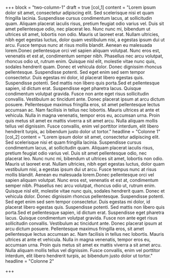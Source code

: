 +++
block = "two-column-1"
draft = true
[col_1]
content = "Lorem ipsum dolor sit amet, consectetur adipiscing elit. Sed scelerisque nisi et quam fringilla lacinia. Suspendisse cursus condimentum lacus, at sollicitudin quam. Aliquam placerat iaculis risus, pretium feugiat odio varius vel. Duis sit amet pellentesque odio, nec placerat leo. Nunc nunc mi, bibendum ut ultrices sit amet, lobortis non odio. Mauris ut laoreet erat. Nullam ultricies, nibh eget egestas luctus, dolor quam vestibulum nisi, a egestas ipsum dui ut arcu. Fusce tempus nunc at risus mollis blandit. Aenean eu malesuada lorem.Donec pellentesque orci vel sapien aliquam volutpat. Nunc eros est, venenatis et est at, condimentum semper nibh. Phasellus nec arcu volutpat, rhoncus odio ut, rutrum enim. Quisque nisl elit, molestie vitae nunc quis, sodales hendrerit quam. Donec et vehicula dolor. Donec dignissim rhoncus pellentesque. Suspendisse potenti. Sed eget enim sed sem tempor consectetur. Duis egestas mi dolor, id placerat libero egestas quis. Suspendisse potenti. Sed mattis non libero quis porta.Sed et pellentesque sapien, id dictum erat. Suspendisse eget pharetra lacus. Quisque condimentum volutpat gravida. Fusce non ante eget risus sollicitudin convallis. Vestibulum ac tincidunt ante. Donec placerat ipsum at arcu dictum posuere. Pellentesque maximus fringilla eros, sit amet pellentesque lectus accumsan ac. Nam facilisis in tellus nec lobortis. Mauris ultrices at ante et vehicula. Nulla in magna venenatis, tempor eros eu, accumsan urna. Proin quis metus sit amet ex mattis viverra a sit amet arcu. Nulla aliquam mollis tellus vel dignissim. Fusce convallis, enim vel porttitor interdum, elit libero hendrerit turpis, ac bibendum justo dolor ut tortor."
headline = "Colonne 1"
[col_2]
content = "Lorem ipsum dolor sit amet, consectetur adipiscing elit. Sed scelerisque nisi et quam fringilla lacinia. Suspendisse cursus condimentum lacus, at sollicitudin quam. Aliquam placerat iaculis risus, pretium feugiat odio varius vel. Duis sit amet pellentesque odio, nec placerat leo. Nunc nunc mi, bibendum ut ultrices sit amet, lobortis non odio. Mauris ut laoreet erat. Nullam ultricies, nibh eget egestas luctus, dolor quam vestibulum nisi, a egestas ipsum dui ut arcu. Fusce tempus nunc at risus mollis blandit. Aenean eu malesuada lorem.Donec pellentesque orci vel sapien aliquam volutpat. Nunc eros est, venenatis et est at, condimentum semper nibh. Phasellus nec arcu volutpat, rhoncus odio ut, rutrum enim. Quisque nisl elit, molestie vitae nunc quis, sodales hendrerit quam. Donec et vehicula dolor. Donec dignissim rhoncus pellentesque. Suspendisse potenti. Sed eget enim sed sem tempor consectetur. Duis egestas mi dolor, id placerat libero egestas quis. Suspendisse potenti. Sed mattis non libero quis porta.Sed et pellentesque sapien, id dictum erat. Suspendisse eget pharetra lacus. Quisque condimentum volutpat gravida. Fusce non ante eget risus sollicitudin convallis. Vestibulum ac tincidunt ante. Donec placerat ipsum at arcu dictum posuere. Pellentesque maximus fringilla eros, sit amet pellentesque lectus accumsan ac. Nam facilisis in tellus nec lobortis. Mauris ultrices at ante et vehicula. Nulla in magna venenatis, tempor eros eu, accumsan urna. Proin quis metus sit amet ex mattis viverra a sit amet arcu. Nulla aliquam mollis tellus vel dignissim. Fusce convallis, enim vel porttitor interdum, elit libero hendrerit turpis, ac bibendum justo dolor ut tortor."
headline = "Colonne 2"

+++
